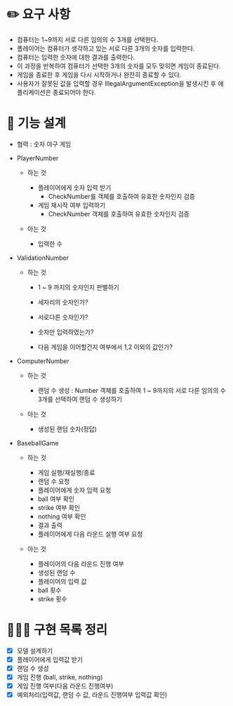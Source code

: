 # ✏️ 요구 사항

- 컴퓨터는 1~9까지 서로 다른 임의의 수 3개를 선택한다.
- 플레이어는 컴퓨터가 생각하고 있는 서로 다른 3개의 숫자를 입력한다.
- 컴퓨터는 입력한 숫자에 대한 결과를 출력한다.
- 이 과정을 반복하여 컴퓨터가 선택한 3개의 숫자를 모두 맞히면 게임이 종료된다.
- 게임을 종료한 후 게임을 다시 시작하거나 완전히 종료할 수 있다.
- 사용자가 잘못된 값을 입력할 경우 IllegalArgumentException을 발생시킨 후 애플리케이션은 종료되어야 한다.



# 📝 기능 설계

- 협력 : 숫자 야구 게임


- PlayerNumber
    - 하는 것
        - 플레이어에게 숫자 입력 받기
            - CheckNumber를 객체를 호출하여 유효한 숫자인지 검증
        - 게임 재시작 여부 입력하기
            - CheckNumber 객체를 호출하여 유효한 숫자인지 검증
        
    - 아는 것
        - 입력한 수


- ValidationNumber
    - 하는 것
        - 1 ~ 9 까지의 숫자인지 판별하기
        - 세자리의 숫자인가?
        - 서로다른 숫자인가?
        - 숫자만 입력하였는가?

        - 다음 게임을 이어할건지 여부에서 1,2 이외의 값인가?
        
        

- ComputerNumber
    - 하는 것
        - 랜덤 수 생성 : Number 객체를 호출하여 1 ~ 9까지의 서로 다른 임의의 수 3개를 선택하여 랜덤 수 생성하기
    
    - 아는 것
        - 생성된 랜덤 숫자(정답)
    

- BaseballGame
    - 하는 것
       - 게임 실행/재실행/종료
       - 랜덤 수 요청
       - 플레이어에게 숫자 입력 요청
       - ball 여부 확인
       - strike 여부 확인
       - nothing 여부 확인
       - 결과 출력
       - 플레이어에게 다음 라운드 실행 여부 요청

    - 아는 것
        - 플레이어의 다음 라운드 진행 여부
        - 생성된 랜덤 수
        - 플레이어의 입력 값
        - ball 횟수
        - strike 횟수



# 👩🏻‍💻 구현 목록 정리

- [x] 모델 설계하기
- [x] 플레이어에게 입력값 받기
- [x] 랜덤 수 생성
- [x] 게임 진행 (ball, strike, nothing)
- [x] 게임 진행 여부(다음 라운드 진행여부)
- [x] 예외처리(입력값, 랜덤 수 값, 라운드 진행여부 입력값 확인)
